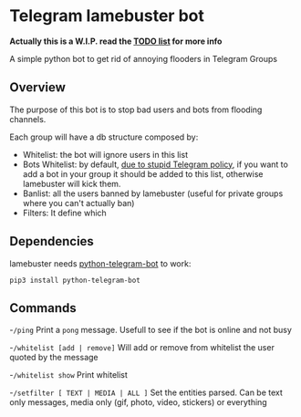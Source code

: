 #  Telegram lamebuster bot

__**Actually this is a W.I.P. read the [TODO list](/TODO.md) for more info**__

A simple python bot to get rid of annoying flooders in Telegram Groups

## Overview

The purpose of this bot is to stop bad users and bots from flooding channels.

Each group will have a db structure composed by:
- Whitelist: the bot will ignore users in this list
- Bots Whitelist: by default, [due to  stupid Telegram policy](https://core.telegram.org/bots/faq#why-doesn-39t-my-bot-see-messages-from-other-bots), if you want to add a bot in your group it should be added to this list, otherwise lamebuster will kick them.
- Banlist: all the users banned by lamebuster (useful for private groups where you can't actually ban)
- Filters: It define which

## Dependencies

lamebuster needs [python-telegram-bot](https://github.com/python-telegram-bot/python-telegram-bot) to work:

`pip3 install python-telegram-bot`


## Commands

-`/ping`
Print a `pong` message. Usefull to see if the bot is online and not busy

-`/whitelist [add | remove]`
Will add or remove from whitelist  the user quoted by the message

-`/whitelist show`
Print whitelist

-`/setfilter [ TEXT | MEDIA | ALL ]`
Set the entities parsed. Can be text only  messages, media only (gif, photo, video, stickers) or everything
